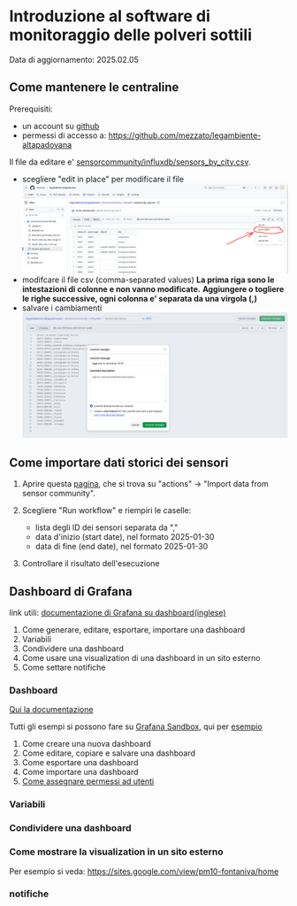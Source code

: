 # Introduzione al software di monitoraggio delle polveri sottili

Data di aggiornamento: 2025.02.05

## Come mantenere le centraline

Prerequisiti:

- un account su [github](https://github.com/signup?source=login)
- permessi di accesso a: https://github.com/mezzato/legambiente-altapadovana

Il file da editare e' [sensorcommunity/influxdb/sensors_by_city.csv](https://github.com/mezzato/legambiente-altapadovana/blob/main/sensorcommunity/influxdb/sensors_by_city.csv).


- scegliere "edit in place" per modificare il file
  ![edit in place](./media/edit-in-place.png)
- modifcare il file csv (comma-separated values)
  **La prima riga sono le intestazioni di colonne e non vanno modificate.**
  **Aggiungere o togliere le righe successive, ogni colonna e' separata da una virgola (,)**
- salvare i cambiamenti
  ![commit changes](./media/commit-changes.png)

## Come importare dati storici dei sensori

1. Aprire questa [pagina](https://github.com/mezzato/legambiente-altapadovana/actions/workflows/import_data_from_sensor-community.yaml), che si trova su "actions" ->  "Import data from sensor community".

2. Scegliere "Run workflow" e riempiri le caselle: 
   - lista degli ID dei sensori separata da ","
   - data d'inizio (start date), nel formato 2025-01-30
   - data di fine (end date), nel formato 2025-01-30

3. Controllare il risultato dell'esecuzione

## Dashboard di Grafana

link utili: [documentazione di Grafana su dashboard(inglese)](https://grafana.com/docs/grafana/latest/dashboards/)

1. Come generare, editare, esportare, importare una dashboard
2. Variabili
3. Condividere una dashboard
4. Come usare una visualization di una dashboard in un sito esterno
5. Come settare notifiche

### Dashboard

[Qui la documentazione](https://grafana.com/docs/grafana/latest/dashboards/build-dashboards/create-dashboard/)

Tutti gli esempi si possono fare su [Grafana Sandbox](https://grafana.com/grafana/), qui per [esempio](https://play.grafana.org/dashboards)

1. Come creare una nuova dashboard
1. Come editare, copiare e salvare una dashboard
1. Come esportare una dashboard
1. Come importare una dashboard
1. [Come assegnare permessi ad utenti](https://grafana.com/docs/grafana/latest/administration/roles-and-permissions/#dashboard-permissions)

### Variabili

### Condividere una dashboard

### Come mostrare la visualization in un sito esterno

Per esempio si veda: <https://sites.google.com/view/pm10-fontaniva/home>

### notifiche

